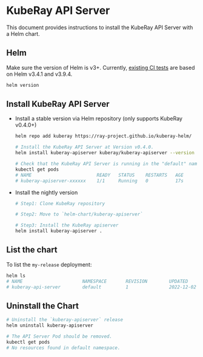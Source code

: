 # KubeRay API Server

This document provides instructions to install the KubeRay API Server with a Helm chart.

## Helm

Make sure the version of Helm is v3+. Currently, [existing CI tests](https://github.com/ray-project/kuberay/blob/master/.github/workflows/helm-lint.yaml) are based on Helm v3.4.1 and v3.9.4.

```sh
helm version
```

## Install KubeRay API Server

* Install a stable version via Helm repository (only supports KubeRay v0.4.0+)
  ```sh
  helm repo add kuberay https://ray-project.github.io/kuberay-helm/

  # Install the KubeRay API Server at Version v0.4.0.
  helm install kuberay-apiserver kuberay/kuberay-apiserver --version 0.4.0

  # Check that the KubeRay API Server is running in the "default" namespaces.
  kubectl get pods
  # NAME                        READY   STATUS    RESTARTS   AGE
  # kuberay-apiserver-xxxxxx    1/1     Running   0          17s
  ```

* Install the nightly version
  ```sh
  # Step1: Clone KubeRay repository

  # Step2: Move to `helm-chart/kuberay-apiserver`

  # Step3: Install the KubeRay apiserver
  helm install kuberay-apiserver .
  ```

## List the chart

To list the `my-release` deployment:

```sh
helm ls
# NAME                      NAMESPACE       REVISION        UPDATED                                   STATUS          CHART                     APP VERSION
# kuberay-api-server        default         1               2022-12-02 02:13:37.514445313 +0000 UTC   deployed        kuberay-api-server-0.4.0  0.4.0
```

## Uninstall the Chart

```sh
# Uninstall the `kuberay-apiserver` release
helm uninstall kuberay-apiserver

# The API Server Pod should be removed.
kubectl get pods
# No resources found in default namespace.
```
